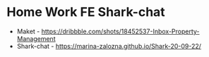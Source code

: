 # Home Work FE Shark-chat
- Maket - https://dribbble.com/shots/18452537-Inbox-Property-Management
- Shark-chat - https://marina-zalozna.github.io/Shark-20-09-22/
